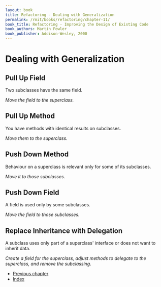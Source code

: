 ```yaml
---
layout: book
title: Refactoring - Dealing with Generalization
permalink: /rmit/books/refactoring/chapter-11/
book_title: Refactoring - Improving the Design of Existing Code
book_authors: Martin Fowler
book_publisher: Addison-Wesley, 2000
---
```


# Dealing with Generalization

## Pull Up Field

Two subclasses have the same field.

_Move the field to the superclass._

## Pull Up Method

You have methods with identical results on subclasses.

_Move them to the superclass._


## Push Down Method

Behaviour on a superclass is relevant only for some of its subclasses.

_Move it to those subclasses._

## Push Down Field

A field is used only by some subclasses.

_Move the field to those subclasses._

## Replace Inheritance with Delegation

A subclass uses only part of a superclass' interface or does not want to inherit data.

_Create a field for the superclass, adjust methods to delegate to the superclass, and remove the subclassing._


<nav class="nav-chapters">
	<ul>
		<li class="prev-chapter"><a href="../chapter-10/">Previous chapter</a></li>
		<li class="index"><a href="../index.html">Index</a></li>		
		<!-- <li class="next-chapter"><a href="../chapter-11/">Next chapter</a></li> -->
	</ul>
</nav>